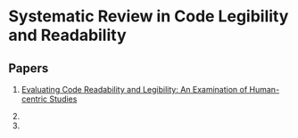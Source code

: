 # Systematic Review in Code Legibility and Readability

## Papers

1. [Evaluating Code Readability and Legibility: An Examination of Human-centric Studies](ICSME_2019/ICSME_2019.md)

2.

3.
